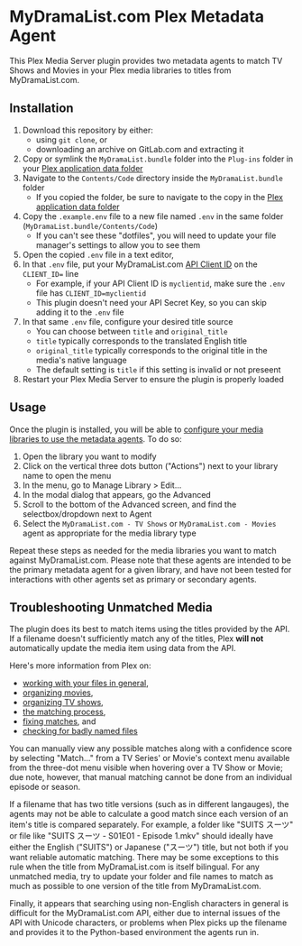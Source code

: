 # MyDramaList.com Plex Metadata Agent

This Plex Media Server plugin provides two metadata agents to match TV Shows and Movies in your
Plex media libraries to titles from MyDramaList.com.

## Installation

1. Download this repository by either:
    - using `git clone`, or
    - downloading an archive on GitLab.com and extracting it
2. Copy or symlink the `MyDramaList.bundle` folder into the `Plug-ins` folder in your
  [Plex application data folder][appdata]
3. Navigate to the `Contents/Code` directory inside the `MyDramaList.bundle` folder
    - If you copied the folder, be sure to navigate to the copy in the
      [Plex application data folder][appdata]
4. Copy the `.example.env` file to a new file named `.env` in the same folder
   (`MyDramaList.bundle/Contents/Code`)
    - If you can't see these "dotfiles", you will need to update your file manager's settings to
      allow you to see them
5. Open the copied `.env` file in a text editor,
6. In that `.env` file, put your MyDramaList.com [API Client ID][clientid] on the `CLIENT_ID=` line
    - For example, if your API Client ID is `myclientid`, make sure the `.env` file has
      `CLIENT_ID=myclientid`
    - This plugin doesn't need your API Secret Key, so you can skip adding it to the `.env` file
7. In that same `.env` file, configure your desired title source
    - You can choose between `title` and `original_title`
    - `title` typically corresponds to the translated English title
    - `original_title` typically corresponds to the original title in the media's native language
    - The default setting is `title` if this setting is invalid or not preseent
8. Restart your Plex Media Server to ensure the plugin is properly loaded

## Usage

Once the plugin is installed, you will be able to [configure your media libraries to use the
metadata agents][agents]. To do so:

1. Open the library you want to modify
2. Click on the vertical three dots button ("Actions") next to your library name to open the menu
3. In the menu, go to Manage Library > Edit...
4. In the modal dialog that appears, go the Advanced
5. Scroll to the bottom of the Advanced screen, and find the selectbox/dropdown next to Agent
6. Select the `MyDramaList.com - TV Shows` or `MyDramaList.com - Movies` agent as appropriate for
  the media library type

Repeat these steps as needed for the media libraries you want to match against MyDramaList.com.
Please note that these agents are intended to be the primary metadata agent for a given library,
and have not been tested for interactions with other agents set as primary or secondary agents.

## Troubleshooting Unmatched Media

The plugin does its best to match items using the titles provided by the API. If a filename doesn't
sufficiently match any of the titles, Plex **will not** automatically update the media item using
data from the API.

Here's more information from Plex on:
- [working with your files in general][mediaoverview],
- [organizing movies][movies],
- [organizing TV shows][tvshows],
- [the matching process][matchprocess],
- [fixing matches][fixmatches], and
- [checking for badly named files][badnames]

You can manually view any possible matches along with a confidence score by
selecting "Match..." from a TV Series' or Movie's context menu available from the three-dot menu
visible when hovering over a TV Show or Movie; due note, however, that manual matching cannot be
done from an individual episode or season.

If a filename that has two title versions (such as in different langauges), the agents may not be
able to calculate a good match since each version of an item's title is compared separately. For
example, a folder like "SUITS スーツ" or file like "SUITS スーツ - S01E01 - Episode 1.mkv" should
ideally have either the English ("SUITS") or Japanese ("スーツ") title, but not both if you want
reliable automatic matching. There may be some exceptions to this rule when the title from
MyDramaList.com is itself bilingual. For any unmatched media, try to update your folder and file
names to match as much as possible to one version of the title from MyDramaList.com.

Finally, it appears that searching using non-English characters in general is difficult for the
MyDramaList.com API, either due to internal issues of the API with Unicode characters, or problems
when Plex picks up the filename and provides it to the Python-based environment the agents run in.


[appdata]: https://support.plex.tv/articles/201106098-how-do-i-find-the-plug-ins-folder/
[clientid]: https://mydramalist.com/api_request

[agents]: https://support.plex.tv/articles/200241558-agents/#toc-2

[mediaoverview]: https://support.plex.tv/articles/201282253-overview/
[movies]: https://support.plex.tv/articles/categories/your-media/naming-your-movie-media-files/
[tvshows]: https://support.plex.tv/articles/categories/your-media/naming-and-organizing-tv-shows/
[matchprocess]: https://support.plex.tv/articles/200889878-matching-process/
[fixmatches]: https://support.plex.tv/articles/201018497-fix-match-match/
[badnames]: https://support.plex.tv/articles/201019537-rename-a-badly-named-file/
